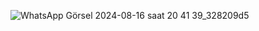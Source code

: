 ![WhatsApp Görsel 2024-08-16 saat 20 41 39_328209d5](https://github.com/user-attachments/assets/6e662d03-5c71-420a-8e31-688c6d2244e0)
